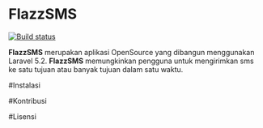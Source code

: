 # FlazzSMS
[![Build status](https://ci.appveyor.com/api/projects/status/ykv707hr2t8trt1h?svg=true)](https://ci.appveyor.com/project/andhikamaheva/flazzsms/branch/master)

**FlazzSMS** merupakan aplikasi OpenSource yang dibangun menggunakan Laravel 5.2. **FlazzSMS** memungkinkan pengguna untuk mengirimkan sms ke satu tujuan atau banyak tujuan dalam satu waktu.

#Instalasi

#Kontribusi

#Lisensi
